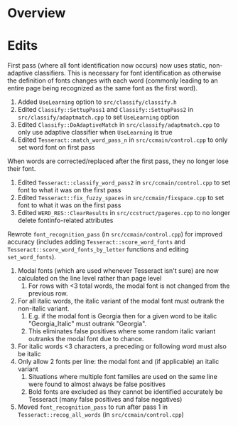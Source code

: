 # Overview


# Edits

First pass (where all font identification now occurs) now uses static, non-adaptive classifiers.  This is necessary for font identification as otherwise the definition of fonts changes with each word (commonly leading to an entire page being recognized as the same font as the first word).

1. Added `UseLearning` option to `src/classify/classify.h`
1. Edited `Classify::SettupPass1` and `Classify::SettupPass2` in `src/classify/adaptmatch.cpp` to set `UseLearning` option
1. Edited `Classify::DoAdaptiveMatch` in `src/classify/adaptmatch.cpp` to only use adaptive classifier when `UseLearning` is true
2. Edited `Tesseract::match_word_pass_n` in `src/ccmain/control.cpp` to only set word font on first pass

When words are corrected/replaced after the first pass, they no longer lose their font.  

1. Edited `Tesseract::classify_word_pass2` in `src/ccmain/control.cpp` to set font to what it was on the first pass
1. Edited `Tesseract::fix_fuzzy_spaces` in `src/ccmain/fixspace.cpp` to set font to what it was on the first pass
1. Edited `WERD_RES::ClearResults` in `src/ccstruct/pageres.cpp` to no longer delete fontinfo-related attributes

Rewrote `font_recognition_pass` (in `src/ccmain/control.cpp`) for improved accuracy (includes adding `Tesseract::score_word_fonts` and `Tesseract::score_word_fonts_by_letter` functions and editing `set_word_fonts`).

1. Modal fonts (which are used whenever Tesseract isn't sure) are now calculated on the line level rather than page level
   1. For rows with <3 total words, the modal font is not changed from the previous row.
1. For all italic words, the italic variant of the modal font must outrank the non-italic variant.
   1. E.g. if the modal font is Georgia then for a given word to be italic "Georgia_Italic" must outrank "Georgia".
   1. This eliminates false positives where some random italic variant outranks the modal font due to chance. 
1. For italic words <3 characters, a preceding or following word must also be italic
1. Only allow 2 fonts per line: the modal font and (if applicable) an italic variant
   1. Situations where multiple font families are used on the same line were found to almost always be false positives
   1. Bold fonts are excluded as they cannot be identified accurately be Tesseract (many false positives and false negatives)
1. Moved `font_recognition_pass` to run after pass 1 in `Tesseract::recog_all_words` (in `src/ccmain/control.cpp`) 
